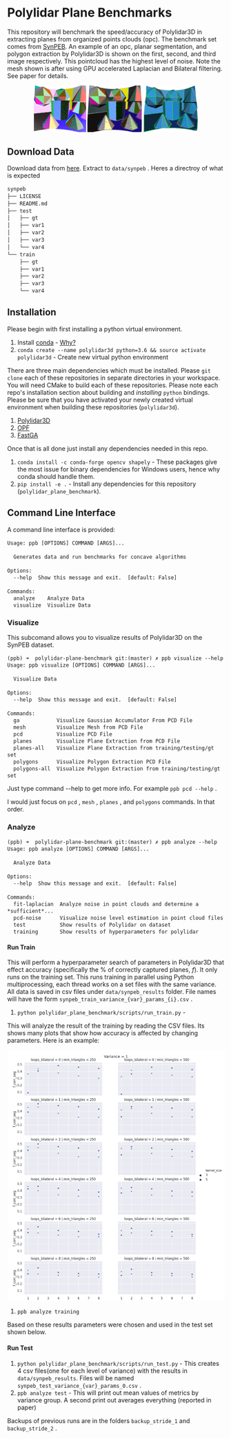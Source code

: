 # Polylidar Plane Benchmarks

This repository will benchmark the speed/accuracy of Polylidar3D in extracting planes from organized points clouds (opc). The benchmark set comes from [SynPEB]((http://synpeb.cs.uni-freiburg.de/)).
An example of an opc, planar segmentation, and polygon extraction by Polylidar3D is shown on the first, second, and third image respectively. This pointcloud has the highest level of noise. Note the mesh shown is after using GPU accelerated Laplacian and Bilateral filtering. See paper for details.

<p align="middle">
  <img src="assets/images/synpeb_var4_pcd_cropped.png" width="24%" />
  <img src="assets/images/synpeb_var4_planes.png" width="25%" />
  <img src="assets/images/synpeb_var4_polygons_raw.png" width="25%" /> 
</p>

## Download Data

Download data from [here](http://synpeb.cs.uni-freiburg.de/). Extract to `data/synpeb` . Heres a directroy of what is expected

``` txt
synpeb
├── LICENSE
├── README.md
├── test
│   ├── gt
│   ├── var1
│   ├── var2
│   ├── var3
│   └── var4
└── train
    ├── gt
    ├── var1
    ├── var2
    ├── var3
    └── var4
```

## Installation

Please begin with first installing a python virtual environment.

1. Install [conda](https://conda.io/projects/conda/en/latest/) - [Why?](https://medium.freecodecamp.org/why-you-need-python-environments-and-how-to-manage-them-with-conda-85f155f4353c)
2. `conda create --name polylidar3d python=3.6 && source activate polylidar3d` - Create new virtual python environment

There are three main dependencies which must be installed. Please `git clone` each of these repositories in separate directories in your workspace. You will need CMake to build each of these repositories. Please note each repo's installation section about building and *installing* `python` bindings. Please be sure that you have activated your newly created virtual environment when building these repositories (`polylidar3d`).

1. [Polylidar3D](https://github.com/JeremyBYU/polylidar)
2. [OPF](https://github.com/JeremyBYU/OrganizedPointFilters)
3. [FastGA](https://github.com/JeremyBYU/FastGaussianAccumulator)

Once that is all done just install any dependencies needed in this repo.

1. `conda install -c conda-forge opencv shapely` - These packages give the most issue for binary dependencies for Windows users, hence why conda should handle them.
2. `pip install -e .` - Install any dependencies for this repository (`polylidar_plane_benchmark`).

## Command Line Interface

A command line interface is provided:

``` 
Usage: ppb [OPTIONS] COMMAND [ARGS]...

  Generates data and run benchmarks for concave algorithms

Options:
  --help  Show this message and exit.  [default: False]

Commands:
  analyze    Analyze Data
  visualize  Visualize Data

```

### Visualize

This subcomand allows you to visualize results of Polylidar3D on the SynPEB dataset. 

``` text
(ppb) ➜  polylidar-plane-benchmark git:(master) ✗ ppb visualize --help    
Usage: ppb visualize [OPTIONS] COMMAND [ARGS]...

  Visualize Data

Options:
  --help  Show this message and exit.  [default: False]

Commands:
  ga            Visualize Gaussian Accumulator From PCD File
  mesh          Visualize Mesh from PCD File
  pcd           Visualize PCD File
  planes        Visualize Plane Extraction from PCD File
  planes-all    Visualize Plane Extraction from training/testing/gt set
  polygons      Visualize Polygon Extraction PCD File
  polygons-all  Visualize Polygon Extraction from training/testing/gt set
```

Just type command --help to get more info. For example `ppb pcd --help` .  

I would just focus on `pcd` , `mesh` , `planes` , and `polygons` commands. In that order.

### Analyze

```
(ppb) ➜  polylidar-plane-benchmark git:(master) ✗ ppb analyze --help  
Usage: ppb analyze [OPTIONS] COMMAND [ARGS]...

  Analyze Data

Options:
  --help  Show this message and exit.  [default: False]

Commands:
  fit-laplacian  Analyze noise in point clouds and determine a *sufficient*...
  pcd-noise      Visualize noise level estimation in point cloud files
  test           Show results of Polylidar on dataset
  training       Show results of hyperparameters for polylidar
```

#### Run Train

This will perform a hyperparameter search of parameters in Polylidar3D that effect accuracy (specifically the % of correctly captured planes, *f*). It only runs on the training set.
This runs training in parallel using Python multiprocessing, each thread works on a set files with the same variance. All data is saved in csv files under `data/synpeb_results` folder. File names will have the form
`synpeb_train_variance_{var}_params_{i}.csv` . 

1. `python polylidar_plane_benchmark/scripts/run_train.py` - 


This will analyze the result of the training by reading the CSV files. Its shows many plots that show how accuracy is affected by changing parameters. Here is an example:

![Train Analysis](assets/images/analysis_training.png)

1. `ppb analyze training` 

Based on these results parameters were chosen and used in the test set shown below.

#### Run Test

1. `python polylidar_plane_benchmark/scripts/run_test.py` - This creates 4 csv files(one for each level of variance) with the results in `data/synpeb_results`. Files will be named `synpeb_test_variance_{var}_params_0.csv` .
2. `ppb analyze test` - This will print out mean values of metrics by variance group. A second print out averages everything (reported in paper)

Backups of previous runs are in the folders `backup_stride_1` and `backup_stride_2` .
